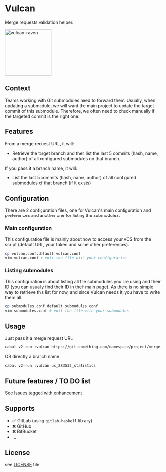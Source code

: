 # Vulcan
Merge requests validation helper.

<img src="https://static.wikia.nocookie.net/metalgear/images/2/22/Vulcan_Raven.jpg/revision/latest?cb=20060802225437" alt="vulcan-raven" width="150"/>

## Context
Teams working with Git submodules need to forward them. Usually, when updating a submodule, we will want the main project to update the target commit of this submodule. Therefore, we often need to check manually if the targeted commit is the right one.

## Features
From a merge request URL, it will:
- Retrieve the target branch and then list the last 5 commits (hash, name, author) of all configured submodules on that branch.

If you pass it a branch name, it will:
- List the last 5 commits (hash, name, author) of all configured submodules of that branch (if it exists)

## Configuration
There are 2 configuration files, one for Vulcan's main configuration and preferences and another one for listing the submodules.

### Main configuration
This configuration file is mainly about how to access your VCS from the script (default URL, your token and some other preferences).
```bash
cp vulcan.conf.default vulcan.conf
vim vulcan.conf # edit the file with your configuration
```

### Listing submodules
This configuration is about listing all the submodules you are using and their ID (you can usually find their ID in their main page).
As there is no simple way to retrieve this list for now, and since Vulcan needs it, you have to write them all.
```bash
cp submodules.conf.default submodules.conf
vim submodules.conf # edit the file with your submodules
```

## Usage
Just pass it a merge request URL

```bash
cabal v2-run :vulcan https://git.something.com/namespace/project/merge_requests/199
```

OR directly a branch name

```bash
cabal v2-run :vulcan us_283532_statistics
```

## Future features / TO DO list
See [Issues tagged with enhancement](https://github.com/TheLusitanianKing/Vulcan/labels/enhancement)

## Supports
- :white_check_mark: GitLab (using `gitlab-haskell` library)
- :x: GitHub
- :x: BitBucket
- ...

## License
see [LICENSE](LICENSE) file